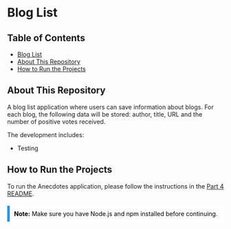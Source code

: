 # Blog List

## Table of Contents

- [Blog List](#blog-list)
- [About This Repository](#about-this-repository)
- [How to Run the Projects](#how-to-run-the-projects)

## About This Repository

A blog list application where users can save information about blogs. For each blog, the following data will be stored: author, title, URL and the number of positive votes received.

The development includes:
- Testing

## How to Run the Projects

To run the Anecdotes application, please follow the instructions in the [Part 4 README](../README.md#how-to-run-the-projects).

<div style="background-color: #ffffff; border-left: 6px solid #2196F3; padding: 10px; color: #000000; margin: 20px 0;">
  <strong>Note:</strong> Make sure you have Node.js and npm installed before continuing.
</div>
